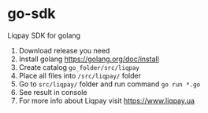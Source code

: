# go-sdk
Liqpay SDK for golang

1. Download release you need
2. Install golang https://golang.org/doc/install
3. Create catalog ``go_folder/src/liqpay``
4. Place all files into ``/src/liqpay/`` folder
5. Go to ``src/liqpay/`` folder and run command 
`
go run *.go
`
6. See result in console
7. For more info about Liqpay visit https://www.liqpay.ua
